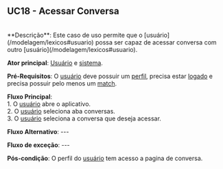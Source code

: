 ## UC18 - Acessar Conversa

<br />
**Descrição**: Este caso de uso permite que o [usuário](/modelagem/lexicos#usuario) possa ser capaz de acessar conversa com outro [usuário](/modelagem/lexicos#usuario).

**Ator principal**: [Usuário](/modelagem/lexicos#usuario) e [sistema](/modelagem/lexicos#tinder).
<br />

**Pré-Requisitos**: O [usuário](/modelagem/lexicos#usuario) deve possuir um [perfil](/modelagem/lexicos#perfil), precisa estar [logado](/modelagem/lexicos#logar) e precisa possuir pelo menos um [match](/modelagem/lexicos#match).
<br />

**Fluxo Principal**:
<br /> 1. O [usuário](/modelagem/lexicos#usuario) abre o aplicativo.
<br /> 2. O [usuário](/modelagem/lexicos#usuario) seleciona aba conversas.
<br /> 3. O [usuário](/modelagem/lexicos#usuario) seleciona a conversa que deseja acessar.

**Fluxo Alternativo**: ---

**Fluxo de exceção**: ---

**Pós-condição**: O perfil do [usuário](/modelagem/lexicos#usuario) tem acesso a pagina de conversa.
